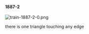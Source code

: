 #### 1887-2
![train-1887-2-0.png](https://github.com/lil-lab/nlvr/raw/master/nlvr/train/images/46/train-1887-2-0.png "train-1887-2-0.png")

there is one triangle touching any edge